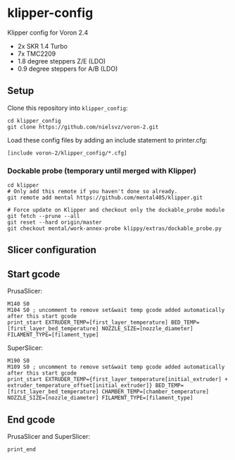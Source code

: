 # klipper-config

Klipper config for Voron 2.4 
- 2x SKR 1.4 Turbo
- 7x TMC2209
- 1.8 degree steppers Z/E (LDO)
- 0.9 degree steppers for A/B (LDO)

## Setup
Clone this repository into `klipper_config`:
```
cd klipper_config
git clone https://github.com/nielsvz/voron-2.git
```

Load these config files by adding an include statement to printer.cfg:
```
[include voron-2/klipper_config/*.cfg]
```

### Dockable probe (temporary until merged with Klipper)
```shell
cd klipper
# Only add this remote if you haven't done so already.
git remote add mental https://github.com/mental405/klipper.git

# Force update on Klipper and checkout only the dockable_probe module
git fetch --prune --all
git reset --hard origin/master
git checkout mental/work-annex-probe klippy/extras/dockable_probe.py
```

## Slicer configuration

## Start gcode
PrusaSlicer:  
```
M140 S0
M104 S0 ; uncomment to remove set&wait temp gcode added automatically after this start gcode
print_start EXTRUDER_TEMP=[first_layer_temperature] BED_TEMP=[first_layer_bed_temperature] NOZZLE_SIZE=[nozzle_diameter] FILAMENT_TYPE=[filament_type]
```

SuperSlicer:  
```
M190 S0
M109 S0 ; uncomment to remove set&wait temp gcode added automatically after this start gcode
print_start EXTRUDER_TEMP={first_layer_temperature[initial_extruder] + extruder_temperature_offset[initial_extruder]} BED_TEMP=[first_layer_bed_temperature] CHAMBER_TEMP=[chamber_temperature] NOZZLE_SIZE=[nozzle_diameter] FILAMENT_TYPE=[filament_type]
```


## End gcode

PrusaSlicer and SuperSlicer:
```
print_end
```
